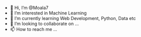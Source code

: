 - 👋 Hi, I’m @Moala7
- 👀 I’m interested in Machine Learning
- 🌱 I’m currently learning Web Development, Python, Data etc
- 💞️ I’m looking to collaborate on ...
- 📫 How to reach me ...

<!---
Moala7/Moala7 is a ✨ special ✨ repository because its `README.md` (this file) appears on your GitHub profile.
You can click the Preview link to take a look at your changes.
--->
